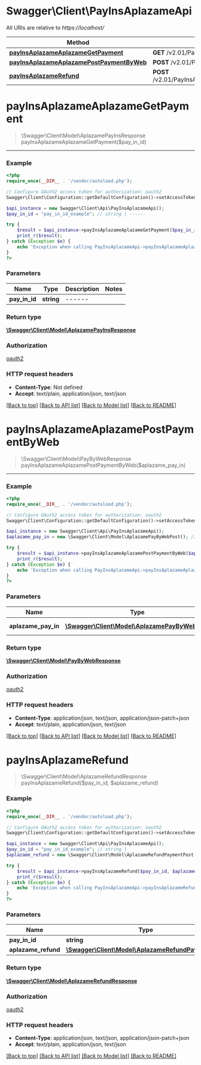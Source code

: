 # Swagger\Client\PayInsAplazameApi

All URIs are relative to *https://localhost/*

Method | HTTP request | Description
------------- | ------------- | -------------
[**payInsAplazameAplazameGetPayment**](PayInsAplazameApi.md#payInsAplazameAplazameGetPayment) | **GET** /v2.01/PayInsAplazame/payments/{PayInId} | -------
[**payInsAplazameAplazamePostPaymentByWeb**](PayInsAplazameApi.md#payInsAplazameAplazamePostPaymentByWeb) | **POST** /v2.01/PayInsAplazame/payments/web | --------
[**payInsAplazameRefund**](PayInsAplazameApi.md#payInsAplazameRefund) | **POST** /v2.01/PayInsAplazame/payments/{PayInId}/refunds | 


# **payInsAplazameAplazameGetPayment**
> \Swagger\Client\Model\AplazamePayInsResponse payInsAplazameAplazameGetPayment($pay_in_id)

-------



### Example
```php
<?php
require_once(__DIR__ . '/vendor/autoload.php');

// Configure OAuth2 access token for authorization: oauth2
Swagger\Client\Configuration::getDefaultConfiguration()->setAccessToken('YOUR_ACCESS_TOKEN');

$api_instance = new Swagger\Client\Api\PayInsAplazameApi();
$pay_in_id = "pay_in_id_example"; // string | ------

try {
    $result = $api_instance->payInsAplazameAplazameGetPayment($pay_in_id);
    print_r($result);
} catch (Exception $e) {
    echo 'Exception when calling PayInsAplazameApi->payInsAplazameAplazameGetPayment: ', $e->getMessage(), PHP_EOL;
}
?>
```

### Parameters

Name | Type | Description  | Notes
------------- | ------------- | ------------- | -------------
 **pay_in_id** | **string**| ------ |

### Return type

[**\Swagger\Client\Model\AplazamePayInsResponse**](../Model/AplazamePayInsResponse.md)

### Authorization

[oauth2](../../README.md#oauth2)

### HTTP request headers

 - **Content-Type**: Not defined
 - **Accept**: text/plain, application/json, text/json

[[Back to top]](#) [[Back to API list]](../../README.md#documentation-for-api-endpoints) [[Back to Model list]](../../README.md#documentation-for-models) [[Back to README]](../../README.md)

# **payInsAplazameAplazamePostPaymentByWeb**
> \Swagger\Client\Model\PayByWebResponse payInsAplazameAplazamePostPaymentByWeb($aplazame_pay_in)

--------



### Example
```php
<?php
require_once(__DIR__ . '/vendor/autoload.php');

// Configure OAuth2 access token for authorization: oauth2
Swagger\Client\Configuration::getDefaultConfiguration()->setAccessToken('YOUR_ACCESS_TOKEN');

$api_instance = new Swagger\Client\Api\PayInsAplazameApi();
$aplazame_pay_in = new \Swagger\Client\Model\AplazamePayByWebPost(); // \Swagger\Client\Model\AplazamePayByWebPost | ------------

try {
    $result = $api_instance->payInsAplazameAplazamePostPaymentByWeb($aplazame_pay_in);
    print_r($result);
} catch (Exception $e) {
    echo 'Exception when calling PayInsAplazameApi->payInsAplazameAplazamePostPaymentByWeb: ', $e->getMessage(), PHP_EOL;
}
?>
```

### Parameters

Name | Type | Description  | Notes
------------- | ------------- | ------------- | -------------
 **aplazame_pay_in** | [**\Swagger\Client\Model\AplazamePayByWebPost**](../Model/\Swagger\Client\Model\AplazamePayByWebPost.md)| ------------ | [optional]

### Return type

[**\Swagger\Client\Model\PayByWebResponse**](../Model/PayByWebResponse.md)

### Authorization

[oauth2](../../README.md#oauth2)

### HTTP request headers

 - **Content-Type**: application/json, text/json, application/json-patch+json
 - **Accept**: text/plain, application/json, text/json

[[Back to top]](#) [[Back to API list]](../../README.md#documentation-for-api-endpoints) [[Back to Model list]](../../README.md#documentation-for-models) [[Back to README]](../../README.md)

# **payInsAplazameRefund**
> \Swagger\Client\Model\AplazameRefundResponse payInsAplazameRefund($pay_in_id, $aplazame_refund)



### Example
```php
<?php
require_once(__DIR__ . '/vendor/autoload.php');

// Configure OAuth2 access token for authorization: oauth2
Swagger\Client\Configuration::getDefaultConfiguration()->setAccessToken('YOUR_ACCESS_TOKEN');

$api_instance = new Swagger\Client\Api\PayInsAplazameApi();
$pay_in_id = "pay_in_id_example"; // string | 
$aplazame_refund = new \Swagger\Client\Model\AplazameRefundPaymentPost(); // \Swagger\Client\Model\AplazameRefundPaymentPost | 

try {
    $result = $api_instance->payInsAplazameRefund($pay_in_id, $aplazame_refund);
    print_r($result);
} catch (Exception $e) {
    echo 'Exception when calling PayInsAplazameApi->payInsAplazameRefund: ', $e->getMessage(), PHP_EOL;
}
?>
```

### Parameters

Name | Type | Description  | Notes
------------- | ------------- | ------------- | -------------
 **pay_in_id** | **string**|  |
 **aplazame_refund** | [**\Swagger\Client\Model\AplazameRefundPaymentPost**](../Model/\Swagger\Client\Model\AplazameRefundPaymentPost.md)|  | [optional]

### Return type

[**\Swagger\Client\Model\AplazameRefundResponse**](../Model/AplazameRefundResponse.md)

### Authorization

[oauth2](../../README.md#oauth2)

### HTTP request headers

 - **Content-Type**: application/json, text/json, application/json-patch+json
 - **Accept**: text/plain, application/json, text/json

[[Back to top]](#) [[Back to API list]](../../README.md#documentation-for-api-endpoints) [[Back to Model list]](../../README.md#documentation-for-models) [[Back to README]](../../README.md)

